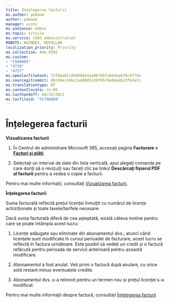```yaml
---
title: Înțelegerea facturii
ms.author: pebaum
author: pebaum
manager: scotv
ms.audience: Admin
ms.topic: article
ms.service: o365-administration
ROBOTS: NOINDEX, NOFOLLOW
localization_priority: Priority
ms.collection: Adm_O365
ms.custom:
- "1500005"
- "4728"
- "4727"
ms.openlocfilehash: 72f6ba61c8b898643aa967bb7c6ddaebf6c977de
ms.sourcegitcommit: 8bc60ec34bc1e40685e3976576e04a2623f63a7c
ms.translationtype: HT
ms.contentlocale: ro-RO
ms.lasthandoff: 04/15/2021
ms.locfileid: "51796869"
---
```

# <a name="understand-your-bill"></a>Înțelegerea facturii

**Vizualizarea facturii**

1. În Centrul de administrare Microsoft 365, accesați pagina **Facturare > [Facturi și plăți](https://go.microsoft.com/fwlink/p/?linkid=848039)**.

2. Selectați un interval de date din lista verticală, apoi alegeți comanda pe care doriți să o revizuiți sau faceți clic pe linkul **Descărcați fișierul PDF al facturii** pentru a vedea o copie a facturii.

Pentru mai multe informații, consultați [Vizualizarea facturii](https://docs.microsoft.com/microsoft-365/commerce/billing-and-payments/view-your-bill-or-invoice).

**Înțelegerea facturii**

Suma facturată reflectă prețul licenței înmulțit cu numărul de licențe achiziționate și toate taxele/tarifele necesare.

Dacă suma facturată diferă de cea așteptată, există câteva motive pentru care se poate întâmpla acest lucru:

1. Licențe adăugate sau eliminate din abonamentul dvs.; atunci când licențele sunt modificate în cursul perioadei de facturare, acest lucru se reflectă în factura următoare.  Este posibil să vedeți un credit și o factură refăcută pentru perioada de servicii anterioară pentru această modificare.

2. Abonamentul a fost anulat.  Veți primi o factură după anulare, cu orice sold restant minus eventualele credite.

3. Abonamentul dvs. s-a reînnoit pentru un termen nou și prețul licenței s-a modificat.  

Pentru mai multe informații despre factură, consultați [Înțelegerea facturii](https://support.office.com/article/Understand-your-invoice-for-Office-365-for-business-0724b428-fb59-4962-8c37-6674166d7507)
